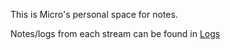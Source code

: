 This is Micro's personal space for notes.

Notes/logs from each stream can be found in [Logs](./Micro/Logs)

